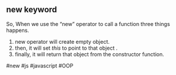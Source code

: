 ## new keyword

So, When we use the “new” operator to call a function three things happens.

1.  new operator will create empty object.
2.  then, it will set _this_ to point to that object .
3.  finally, it will return that object from the constructor function.

#new
#js
#javascript
#OOP